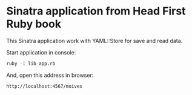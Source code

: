 # Sinatra application from Head First Ruby book

This Sinatra application work with YAML::Store for save and read data.

Start application in console:
```bash
ruby -I lib app.rb
```

And, open this address in browser:
```text
http://localhost:4567/moives
```